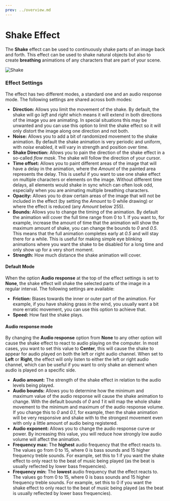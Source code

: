 ```yaml
---
prev: ../overview.md
---
```

# Shake Effect

The **Shake** effect can be used to continuously shake parts of an image back and forth. This effect can be used to shake natural objects but also to create **breathing** animations of any characters that are part of your scene.

![Shake](/img/effects/Shake.gif)

### Effect Settings

The effect has two different modes, a standard one and an audio response mode. The following settings are shared across both modes:

* **Direction:** Allows you limit the movement of the shake. By default, the shake will go *left* and *right* which means it will extend in both directions of the image you are animating. In special situations this may be unwanted and you can use this option to limit the shake effect so it will only distort the image along one direction and not both.
* **Noise:** Allows you to add a bit of randomized movement to the shake animation. By default the shake animation is very periodic and uniform, with *noise* enabled, it will vary in strength and position over time.
* **Shake Direction:** Allows you to pain the direction of the shake effect in a so-called *flow mask*. The shake will follow the direction of your cursor.
* **Time offset:** Allows you to paint different areas of the image that will have a delay in the animation, where the *Amount* of the painted area represents the delay. This is useful if you want to use one shake effect on multiple characters or elements on the image. Without different time delays, all elements would shake in sync which can often look odd, especially when you are animating multiple breathing characters.
* **Opacity:** Allows you to draw certain areas of the image that will not be included in the effect (by setting the *Amount* to 0 while drawing) or where the effect is reduced (any *Amount* below 255).
* **Bounds:** Allows you to change the timing of the animation. By default the animation will cover the full time range from 0 to 1. If you want to, for example, increase the amount of time that the animation will show the maximum amount of shake, you can change the bounds to *0* and *0.5*. This means that the full animation completes early at *0.5* and will stay there for a while. This is useful for making simple eye blinking animations where you want the shake to be disabled for a long time and only show up for a very short moment.
* **Strength:** How much distance the shake animation will cover.

#### Default Mode
When the option **Audio response** at the top of the effect settings is set to **None**, the shake effect will shake the selected parts of the image in a regular interval. The following settings are available:

* **Friction:** Biases towards the inner or outer part of the animation. For example, if you have shaking grass in the wind, you usually want a bit more erratic movement, you can use this option to achieve that.
* **Speed:** How fast the shake plays.

#### Audio response mode

By changing the **Audio response** option from **None** to any other option will cause the shake effect to react to audio playing on the computer. In most cases, you want to set this value to **Center**, this will cause the shake to appear for audio played on both the left or right audio channel. When set to **Left** or **Right**, the effect will only listen to either the left or right audio channel, which can be useful if you want to only shake an element when audio is played on a specific side.

* **Audio amount:** The strength of the shake effect in relation to the audio levels being played.
* **Audio bounds:** Allows you to determine how the minimum and maximum value of the audio response will cause the shake animation to change. With the default bounds of *0* and *1* it will map the whole shake movement to the minimum and maximum of the audio response volume. If you change this to *0* and *0.1*, for example, then the shake animation will be very responsive and shake with to the strongest movement even with only a little amount of audio being registered.
* **Audio exponent:** Allows you to change the audio response curve or power. By increasing this value, you will reduce how strongly low audio volume will affect the animation.
* **Frequency max:** The **highest** audio frequency that the effect reacts to. The values go from 0 to 15, where 0 is bass sounds and 15 higher frequency treble sounds. For example, set this to 1 if you want the shake effect to only react to the beat of music being played (as the beat is usually reflected by lower bass frequencies).
* **Frequency min:** The **lowest** audio frequency that the effect reacts to. The values go from 0 to 15, where 0 is bass sounds and 15 higher frequency treble sounds. For example, set this to 0 if you want the shake effect to only react to the beat of music being played (as the beat is usually reflected by lower bass frequencies).

